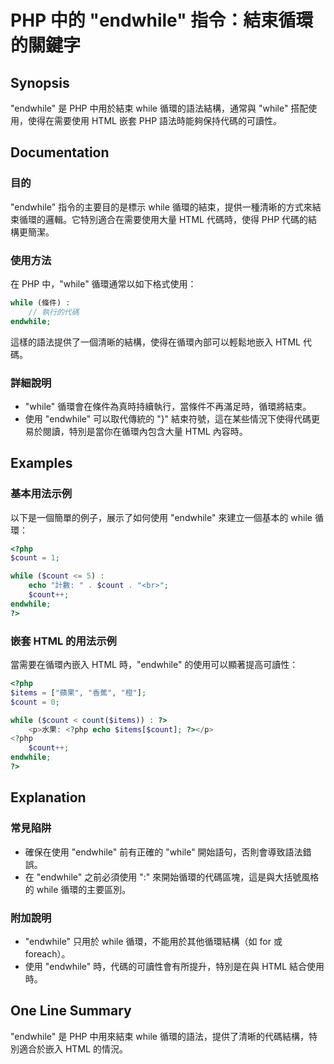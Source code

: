<!--
Meta Description: # PHP 中的 "endwhile" 指令：結束循環的關鍵字 ## Synopsis "endwhile" 是 PHP 中用於結束 while 循環的語法結構，通常與 "while" 搭配使用，使得在需要使用 HTML 嵌套 PHP 語法時能夠保持代碼的可讀性。 ## Documentation ...
Meta Keywords: endwhile, php, while, count, html
-->

# PHP 中的 "endwhile" 指令：結束循環的關鍵字

## Synopsis
"endwhile" 是 PHP 中用於結束 while 循環的語法結構，通常與 "while" 搭配使用，使得在需要使用 HTML 嵌套 PHP 語法時能夠保持代碼的可讀性。

## Documentation
### 目的
"endwhile" 指令的主要目的是標示 while 循環的結束，提供一種清晰的方式來結束循環的邏輯。它特別適合在需要使用大量 HTML 代碼時，使得 PHP 代碼的結構更簡潔。

### 使用方法
在 PHP 中，"while" 循環通常以如下格式使用：

```php
while (條件) :
    // 執行的代碼
endwhile;
```

這樣的語法提供了一個清晰的結構，使得在循環內部可以輕鬆地嵌入 HTML 代碼。

### 詳細說明
- "while" 循環會在條件為真時持續執行，當條件不再滿足時，循環將結束。
- 使用 "endwhile" 可以取代傳統的 "}" 結束符號，這在某些情況下使得代碼更易於閱讀，特別是當你在循環內包含大量 HTML 內容時。

## Examples
### 基本用法示例
以下是一個簡單的例子，展示了如何使用 "endwhile" 來建立一個基本的 while 循環：

```php
<?php
$count = 1;

while ($count <= 5) :
    echo "計數: " . $count . "<br>";
    $count++;
endwhile;
?>
```

### 嵌套 HTML 的用法示例
當需要在循環內嵌入 HTML 時，"endwhile" 的使用可以顯著提高可讀性：

```php
<?php
$items = ["蘋果", "香蕉", "橙"];
$count = 0;

while ($count < count($items)) : ?>
    <p>水果: <?php echo $items[$count]; ?></p>
<?php 
    $count++;
endwhile; 
?>
```

## Explanation
### 常見陷阱
- 確保在使用 "endwhile" 前有正確的 "while" 開始語句，否則會導致語法錯誤。
- 在 "endwhile" 之前必須使用 ":" 來開始循環的代碼區塊，這是與大括號風格的 while 循環的主要區別。

### 附加說明
- "endwhile" 只用於 while 循環，不能用於其他循環結構（如 for 或 foreach）。
- 使用 "endwhile" 時，代碼的可讀性會有所提升，特別是在與 HTML 結合使用時。

## One Line Summary
"endwhile" 是 PHP 中用來結束 while 循環的語法，提供了清晰的代碼結構，特別適合於嵌入 HTML 的情況。